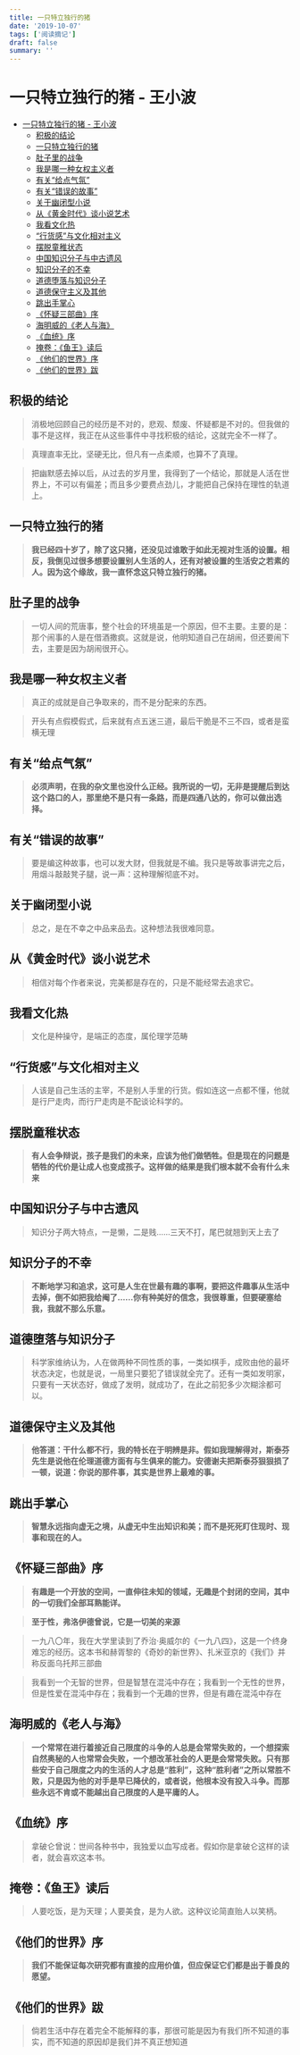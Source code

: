 ```yaml
---
title: 一只特立独行的猪
date: '2019-10-07'
tags: ['阅读摘记']
draft: false
summary: ''
---
```


# 一只特立独行的猪 - 王小波

- [一只特立独行的猪 - 王小波](#%e4%b8%80%e5%8f%aa%e7%89%b9%e7%ab%8b%e7%8b%ac%e8%a1%8c%e7%9a%84%e7%8c%aa---%e7%8e%8b%e5%b0%8f%e6%b3%a2)
  - [积极的结论](#%e7%a7%af%e6%9e%81%e7%9a%84%e7%bb%93%e8%ae%ba)
  - [一只特立独行的猪](#%e4%b8%80%e5%8f%aa%e7%89%b9%e7%ab%8b%e7%8b%ac%e8%a1%8c%e7%9a%84%e7%8c%aa)
  - [肚子里的战争](#%e8%82%9a%e5%ad%90%e9%87%8c%e7%9a%84%e6%88%98%e4%ba%89)
  - [我是哪一种女权主义者](#%e6%88%91%e6%98%af%e5%93%aa%e4%b8%80%e7%a7%8d%e5%a5%b3%e6%9d%83%e4%b8%bb%e4%b9%89%e8%80%85)
  - [有关“给点气氛”](#%e6%9c%89%e5%85%b3%e7%bb%99%e7%82%b9%e6%b0%94%e6%b0%9b)
  - [有关“错误的故事”](#%e6%9c%89%e5%85%b3%e9%94%99%e8%af%af%e7%9a%84%e6%95%85%e4%ba%8b)
  - [关于幽闭型小说](#%e5%85%b3%e4%ba%8e%e5%b9%bd%e9%97%ad%e5%9e%8b%e5%b0%8f%e8%af%b4)
  - [从《黄金时代》谈小说艺术](#%e4%bb%8e%e9%bb%84%e9%87%91%e6%97%b6%e4%bb%a3%e8%b0%88%e5%b0%8f%e8%af%b4%e8%89%ba%e6%9c%af)
  - [我看文化热](#%e6%88%91%e7%9c%8b%e6%96%87%e5%8c%96%e7%83%ad)
  - [“行货感”与文化相对主义](#%e8%a1%8c%e8%b4%a7%e6%84%9f%e4%b8%8e%e6%96%87%e5%8c%96%e7%9b%b8%e5%af%b9%e4%b8%bb%e4%b9%89)
  - [摆脱童稚状态](#%e6%91%86%e8%84%b1%e7%ab%a5%e7%a8%9a%e7%8a%b6%e6%80%81)
  - [中国知识分子与中古遗风](#%e4%b8%ad%e5%9b%bd%e7%9f%a5%e8%af%86%e5%88%86%e5%ad%90%e4%b8%8e%e4%b8%ad%e5%8f%a4%e9%81%97%e9%a3%8e)
  - [知识分子的不幸](#%e7%9f%a5%e8%af%86%e5%88%86%e5%ad%90%e7%9a%84%e4%b8%8d%e5%b9%b8)
  - [道德堕落与知识分子](#%e9%81%93%e5%be%b7%e5%a0%95%e8%90%bd%e4%b8%8e%e7%9f%a5%e8%af%86%e5%88%86%e5%ad%90)
  - [道德保守主义及其他](#%e9%81%93%e5%be%b7%e4%bf%9d%e5%ae%88%e4%b8%bb%e4%b9%89%e5%8f%8a%e5%85%b6%e4%bb%96)
  - [跳出手掌心](#%e8%b7%b3%e5%87%ba%e6%89%8b%e6%8e%8c%e5%bf%83)
  - [《怀疑三部曲》序](#%e6%80%80%e7%96%91%e4%b8%89%e9%83%a8%e6%9b%b2%e5%ba%8f)
  - [海明威的《老人与海》](#%e6%b5%b7%e6%98%8e%e5%a8%81%e7%9a%84%e8%80%81%e4%ba%ba%e4%b8%8e%e6%b5%b7)
  - [《血统》序](#%e8%a1%80%e7%bb%9f%e5%ba%8f)
  - [掩卷：《鱼王》读后](#%e6%8e%a9%e5%8d%b7%e9%b1%bc%e7%8e%8b%e8%af%bb%e5%90%8e)
  - [《他们的世界》序](#%e4%bb%96%e4%bb%ac%e7%9a%84%e4%b8%96%e7%95%8c%e5%ba%8f)
  - [《他们的世界》跋](#%e4%bb%96%e4%bb%ac%e7%9a%84%e4%b8%96%e7%95%8c%e8%b7%8b)

## 积极的结论

> 消极地回顾自己的经历是不对的，悲观、颓废、怀疑都是不对的。但我做的事不是这样，我正在从这些事件中寻找积极的结论，这就完全不一样了。

> 真理直率无比，坚硬无比，但凡有一点柔顺，也算不了真理。

> 把幽默感去掉以后，从过去的岁月里，我得到了一个结论，那就是人活在世界上，不可以有偏差；而且多少要费点劲儿，才能把自己保持在理性的轨道上。

## 一只特立独行的猪

> **我已经四十岁了，除了这只猪，还没见过谁敢于如此无视对生活的设置。相反，我倒见过很多想要设置别人生活的人，还有对被设置的生活安之若素的人。因为这个缘故，我一直怀念这只特立独行的猪。**

## 肚子里的战争

> 一切人间的荒唐事，整个社会的环境虽是一个原因，但不主要。主要的是：那个闹事的人是在借酒撒疯。这就是说，他明知道自己在胡闹，但还要闹下去，主要是因为胡闹很开心。

## 我是哪一种女权主义者

> 真正的成就是自己争取来的，而不是分配来的东西。

> 开头有点假模假式，后来就有点五迷三道，最后干脆是不三不四，或者是蛮横无理

## 有关“给点气氛”

> **必须声明，在我的杂文里也没什么正经。我所说的一切，无非是提醒后到达这个路口的人，那里绝不是只有一条路，而是四通八达的，你可以做出选择。**

## 有关“错误的故事”

> 要是编这种故事，也可以发大财，但我就是不编。我只是等故事讲完之后，用烟斗敲敲凳子腿，说一声：这种理解彻底不对。

## 关于幽闭型小说

> 总之，是在不幸之中品来品去。这种想法我很难同意。

## 从《黄金时代》谈小说艺术

> 相信对每个作者来说，完美都是存在的，只是不能经常去追求它。

## 我看文化热

> 文化是种操守，是端正的态度，属伦理学范畴

## “行货感”与文化相对主义

> 人该是自己生活的主宰，不是别人手里的行货。假如连这一点都不懂，他就是行尸走肉，而行尸走肉是不配谈论科学的。

## 摆脱童稚状态

> **有人会争辩说，孩子是我们的未来，应该为他们做牺牲。但是现在的问题是牺牲的代价是让成人也变成孩子。这样做的结果是我们根本就不会有什么未来**

## 中国知识分子与中古遗风

> 知识分子两大特点，一是懒，二是贱……三天不打，尾巴就翘到天上去了

## 知识分子的不幸

> **不断地学习和追求，这可是人生在世最有趣的事啊，要把这件趣事从生活中去掉，倒不如把我给阉了……你有种美好的信念，我很尊重，但要硬塞给我，我就不那么乐意。**

## 道德堕落与知识分子

> 科学家维纳认为，人在做两种不同性质的事，一类如棋手，成败由他的最坏状态决定，也就是说，一局里只要犯了错误就全完了。还有一类如发明家，只要有一天状态好，做成了发明，就成功了，在此之前犯多少次糊涂都可以。

## 道德保守主义及其他

> **他答道：干什么都不行，我的特长在于明辨是非。假如我理解得对，斯泰芬先生是说他在伦理道德方面有与生俱来的能力。安德谢夫把斯泰芬狠狠损了一顿，说道：你说的那件事，其实是世界上最难的事。**

## 跳出手掌心

> **智慧永远指向虚无之境，从虚无中生出知识和美；而不是死死盯住现时、现事和现在的人。**

## 《怀疑三部曲》序

> **有趣是一个开放的空间，一直伸往未知的领域，无趣是个封闭的空间，其中的一切我们全部耳熟能详。**

> **至于性，弗洛伊德曾说，它是一切美的来源**

> 一九八〇年，我在大学里读到了乔治·奥威尔的《一九八四》，这是一个终身难忘的经历。这本书和赫胥黎的《奇妙的新世界》、扎米亚京的《我们》并称反面乌托邦三部曲

> 我看到一个无智的世界，但是智慧在混沌中存在；我看到一个无性的世界，但是性爱在混沌中存在；我看到一个无趣的世界，但是有趣在混沌中存在

## 海明威的《老人与海》

> **一个常常在进行着接近自己限度的斗争的人总是会常常失败的，一个想探索自然奥秘的人也常常会失败，一个想改革社会的人更是会常常失败。只有那些安于自己限度之内的生活的人才总是“胜利”，这种“胜利者”之所以常胜不败，只是因为他的对手是早已降伏的，或者说，他根本没有投入斗争。而那些永远不肯或不能越出自己限度的人是平庸的人。**

## 《血统》序

> 拿破仑曾说：世间各种书中，我独爱以血写成者。假如你是拿破仑这样的读者，就会喜欢这本书。

## 掩卷：《鱼王》读后

> 人要吃饭，是为天理；人要美食，是为人欲。这种议论简直贻人以笑柄。

## 《他们的世界》序

> **我们不能保证每次研究都有直接的应用价值，但应保证它们都是出于善良的愿望。**

## 《他们的世界》跋

> 倘若生活中存在着完全不能解释的事，那很可能是因为有我们所不知道的事实，而不知道的原因却是我们并不真正想知道

